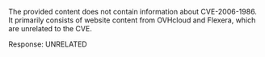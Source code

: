 The provided content does not contain information about CVE-2006-1986. It primarily consists of website content from OVHcloud and Flexera, which are unrelated to the CVE.

Response: UNRELATED